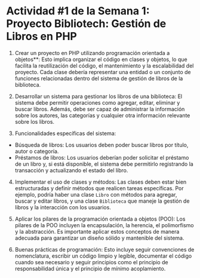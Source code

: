 # Actividad #1 de la Semana 1: Proyecto Bibliotech: Gestión de Libros en PHP

1. Crear un proyecto en PHP utilizando programación orientada a objetos**: Esto implica organizar el código en clases y objetos, lo que facilita la reutilización del código, el mantenimiento y la escalabilidad del proyecto. Cada clase debería representar una entidad o un conjunto de funciones relacionadas dentro del sistema de gestión de libros de la biblioteca.

2. Desarrollar un sistema para gestionar los libros de una biblioteca: El sistema debe permitir operaciones como agregar, editar, eliminar y buscar libros. Además, debe ser capaz de administrar la información sobre los autores, las categorías y cualquier otra información relevante sobre los libros.

3. Funcionalidades específicas del sistema:
- Búsqueda de libros: Los usuarios deben poder buscar libros por título, autor o categoría.
- Préstamos de libros: Los usuarios deberían poder solicitar el préstamo de un libro y, si está disponible, el sistema debe permitirlo registrando la transacción y actualizando el estado del libro.

4. Implementar el uso de clases y métodos: Las clases deben estar bien estructuradas y definir métodos que realicen tareas específicas. Por ejemplo, podría haber una clase `Libro` con métodos para agregar, buscar y editar libros, y una clase `Biblioteca` que maneje la gestión de libros y la interacción con los usuarios.

5. Aplicar los pilares de la programación orientada a objetos (POO): Los pilares de la POO incluyen la encapsulación, la herencia, el polimorfismo y la abstracción. Es importante aplicar estos conceptos de manera adecuada para garantizar un diseño sólido y mantenible del sistema.

6. Buenas prácticas de programación: Esto incluye seguir convenciones de nomenclatura, escribir un código limpio y legible, documentar el código cuando sea necesario y seguir principios como el principio de responsabilidad única y el principio de mínimo acoplamiento.
